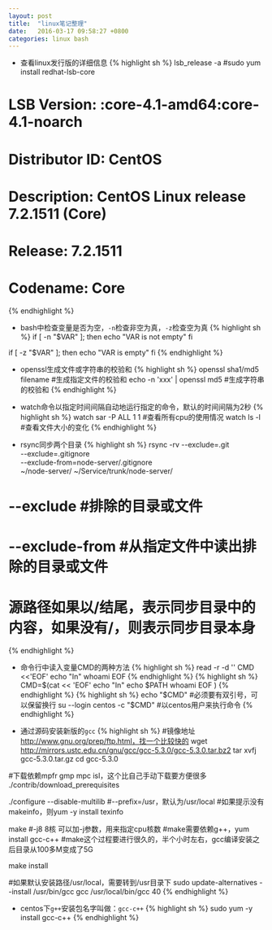 ```yaml
---
layout: post
title:  "linux笔记整理"
date:   2016-03-17 09:58:27 +0800
categories: linux bash
---
```


* 查看linux发行版的详细信息
{% highlight sh %}
lsb_release -a #sudo yum install redhat-lsb-core

# LSB Version:    :core-4.1-amd64:core-4.1-noarch
# Distributor ID: CentOS
# Description:    CentOS Linux release 7.2.1511 (Core)
# Release:        7.2.1511
# Codename:       Core
{% endhighlight %}

* bash中检查变量是否为空，`-n`检查非空为真，`-z`检查空为真
{% highlight sh %}
if [ -n "$VAR" ]; then
  echo "VAR is not empty"
fi

if [ -z "$VAR" ]; then
  echo "VAR is empty"
fi
{% endhighlight %}

* openssl生成文件或字符串的校验和
{% highlight sh %}
openssl sha1/md5 filename #生成指定文件的校验和
echo -n 'xxx' | openssl md5 #生成字符串的校验和
{% endhighlight %}

* watch命令以指定时间间隔自动地运行指定的命令，默认的时间间隔为2秒
{% highlight sh %}
watch sar -P ALL 1 1 #查看所有cpu的使用情况
watch ls -l #查看文件大小的变化
{% endhighlight %}

* rsync同步两个目录
{% highlight sh %}
rsync -rv --exclude=.git \
          --exclude=.gitignore \
          --exclude-from=node-server/.gitignore \
          ~/node-server/ ~/Service/trunk/node-server/
# --exclude      #排除的目录或文件
# --exclude-from #从指定文件中读出排除的目录或文件
# 源路径如果以/结尾，表示同步目录中的内容，如果没有/，则表示同步目录本身
{% endhighlight %}

* 命令行中读入变量CMD的两种方法
{% highlight sh %}
read -r -d '' CMD <<'EOF'
echo "In"
whoami
EOF
{% endhighlight %}
{% highlight sh %}
CMD=$(cat << 'EOF'
echo "In"
echo $PATH
whoami
EOF
)
{% endhighlight %}
{% highlight sh %}
echo "$CMD" #必须要有双引号，可以保留换行
su --login centos -c "$CMD" #以centos用户来执行命令
{% endhighlight %}

* 通过源码安装新版的`gcc`
{% highlight sh %}
#镜像地址 http://www.gnu.org/prep/ftp.html，找一个比较快的
wget http://mirrors.ustc.edu.cn/gnu/gcc/gcc-5.3.0/gcc-5.3.0.tar.bz2
tar xvfj gcc-5.3.0.tar.gz
cd gcc-5.3.0

#下载依赖mpfr gmp mpc isl，这个比自己手动下载要方便很多
./contrib/download_prerequisites

./configure --disable-multilib #--prefix=/usr，默认为/usr/local
#如果提示没有makeinfo，则yum -y install texinfo

make #-j8 8核 可以加-j参数，用来指定cpu核数
#make需要依赖g++，yum install gcc-c++
#make这个过程要进行很久的，半个小时左右，gcc编译安装之后目录从100多M变成了5G

make install

#如果默认安装路径/usr/local，需要转到/usr目录下
sudo update-alternatives --install /usr/bin/gcc gcc /usr/local/bin/gcc 40
{% endhighlight %}

* centos下`g++`安装包名字叫做：`gcc-c++`
{% highlight sh %}
sudo yum -y install gcc-c++
{% endhighlight %}
